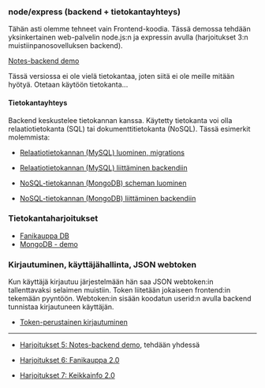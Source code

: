 ### node/express (backend + tietokantayhteys)

Tähän asti olemme tehneet vain Frontend-koodia. Tässä demossa tehdään yksinkertainen web-palvelin node.js:n ja expressin avulla (harjoitukset 3:n muistiinpanosovelluksen backend).

[Notes-backend demo](https://fullstackopen.com/osa3/node_js_ja_express)

Tässä versiossa ei ole vielä tietokantaa, joten siitä ei ole meille mitään hyötyä. Otetaan käytöön tietokanta...

#### Tietokantayhteys

Backend keskustelee tietokannan kanssa. Käytetty tietokanta voi olla relaatiotietokanta (SQL) tai dokumenttitietokanta (NoSQL). Tässä esimerkit molemmista:

- [Relaatiotietokannan (MySQL) luominen, migrations](../tietokannat/migrations.html)
- [Relaatiotietokannan (MySQL) liittäminen backendiin](../tietokannat/db-testing-knex.md)

- [NoSQL-tietokannan (MongoDB) scheman luominen](https://fullstackopen.com/osa3/tietojen_tallettaminen_mongo_db_tietokantaan#skeema)
- [NoSQL-tietokannan (MongoDB) liittäminen backendiin](https://fullstackopen.com/osa3/tietojen_tallettaminen_mongo_db_tietokantaan#frontendin-ja-backendin-yhteistoiminnallisuuden-varmistaminen)

### Tietokantaharjoitukset

- [Fanikauppa DB](../tietokannat/rest-fanikauppa.html) 
- [MongoDB - demo](https://eermau.github.io/fullstack/mongo_demo.html)
### Kirjautuminen, käyttäjähallinta, JSON webtoken

Kun käyttäjä kirjautuu järjestelmään hän saa JSON webtoken:in tallenttavaksi selaimen muistiin. Token liitetään jokaiseen frontend:in tekemään pyyntöön. Webtoken:in sisään koodatun userid:n avulla backend tunnistaa kirjautuneen käyttäjän.

- [Token-perustainen kirjautuminen](https://fullstackopen.com/osa4/token_perustainen_kirjautuminen)

---

- [Harjoitukset 5: Notes-backend demo](./node-harjoitukset1.html), tehdään yhdessä

- [Harjoitukset 6: Fanikauppa 2.0](./node-harjoitukset2.html)

- [Harjoitukset 7: Keikkainfo 2.0](https://eermau.github.io/fullstack/mongo_harj_gigs2.html)